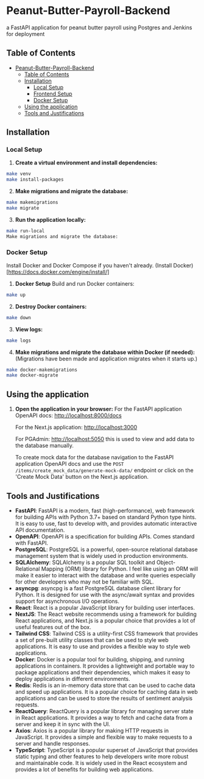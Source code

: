 # Peanut-Butter-Payroll-Backend
a FastAPI application for peanut butter payroll using Postgres and Jenkins for deployment

## Table of Contents
- [Peanut-Butter-Payroll-Backend](#peanut-butter-payroll-backend)
  - [Table of Contents](#table-of-contents)
  - [Installation](#installation)
    - [Local Setup](#local-setup)
    - [Frontend Setup](#frontend-setup)
    - [Docker Setup](#docker-setup)
  - [Using the application](#using-the-application)
  - [Tools and Justifications](#tools-and-justifications)

## Installation

### Local Setup

1. **Create a virtual environment and install dependencies:**

```sh
make venv
make install-packages
```

2. **Make migrations and migrate the database:**

```sh
make makemigrations
make migrate
```

3. **Run the application locally:**

```sh
make run-local
Make migrations and migrate the database:
```

### Docker Setup
Install Docker and Docker Compose if you haven't already.
(Install Docker)[https://docs.docker.com/engine/install/]

1. **Docker Setup**
Build and run Docker containers:

```sh
make up
```

2. **Destroy Docker containers:**

```sh
make down
```

3. **View logs:**

```sh
make logs
```

4. **Make migrations and migrate the database within Docker (if needed):**
(Migrations have been made and application migrates when it starts up.)

```sh
make docker-makemigrations
make docker-migrate
```

## Using the application

1. **Open the application in your browser:**
   For the FastAPI application OpenAPI docs: [http://localhost:8000/docs](http://localhost:8000/docs)

    For the Next.js application: [http://localhost:3000](http://localhost:3000)

    For PGAdmin: [http://localhost:5050](http://localhost:5050) this is used to view and add data to the database manually.

    To create mock data for the database navigation to the FastAPI application OpenAPI docs and use the `POST /items/create_mock_data/generate-mock-data/` endpoint or click on the 'Create Mock Data' button on the Next.js application.

## Tools and Justifications

- **FastAPI**: FastAPI is a modern, fast (high-performance), web framework for building APIs with Python 3.7+ based on standard Python type hints. It is easy to use, fast to develop with, and provides automatic interactive API documentation.
- **OpenAPI**: OpenAPI is a specification for building APIs. Comes standard with FastAPI.
- **PostgreSQL**: PostgreSQL is a powerful, open-source relational database management system that is widely used in production environments.
- **SQLAlchemy**: SQLAlchemy is a popular SQL toolkit and Object-Relational Mapping (ORM) library for Python. I feel like using an ORM will make it easier to interact with the database and write queries especially for other developers who may not be familiar with SQL.
- **asyncpg**: asyncpg is a fast PostgreSQL database client library for Python. It is designed for use with the async/await syntax and provides support for asynchronous I/O operations.
- **React**: React is a popular JavaScript library for building user interfaces.
- **NextJS**: The React website recommends using a framework for building React applications, and Next.js is a popular choice that provides a lot of useful features out of the box.
- **Tailwind CSS**: Tailwind CSS is a utility-first CSS framework that provides a set of pre-built utility classes that can be used to style web applications. It is easy to use and provides a flexible way to style web applications.
- **Docker**: Docker is a popular tool for building, shipping, and running applications in containers. It provides a lightweight and portable way to package applications and their dependencies, which makes it easy to deploy applications in different environments.
- **Redis**: Redis is an in-memory data store that can be used to cache data and speed up applications. It is a popular choice for caching data in web applications and can be used to store the results of sentiment analysis requests.
- **ReactQuery**: ReactQuery is a popular library for managing server state in React applications. It provides a way to fetch and cache data from a server and keep it in sync with the UI.
- **Axios**: Axios is a popular library for making HTTP requests in JavaScript. It provides a simple and flexible way to make requests to a server and handle responses.
- **TypeScript**: TypeScript is a popular superset of JavaScript that provides static typing and other features to help developers write more robust and maintainable code. It is widely used in the React ecosystem and provides a lot of benefits for building web applications.
